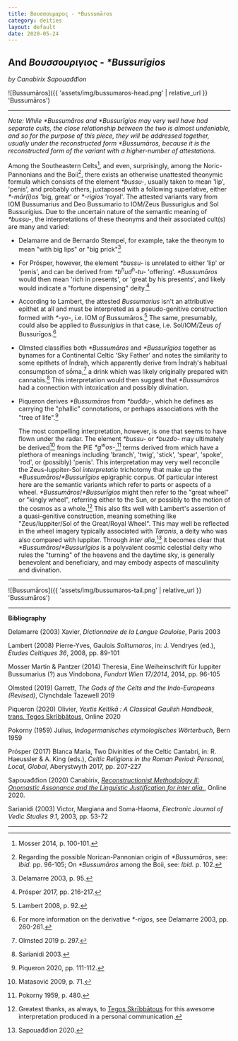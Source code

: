 ```yaml
---
title: Βουσσουμαρος - *Bussumāros
category: deities
layout: default
date: 2020-05-24
---
```


## And *Βουσσουριγιος* - *\*Bussurīgios* 

*by Canabirix Sapouađđion*

![Bussumāros]({{ 'assets/img/bussumaros-head.png' | relative_url }} 'Bussumāros')

----------

*Note: While \*Bussumāros and \*Bussurīgios may very well have had separate cults, the close relationship between the two is almost undeniable, and so for the purpose of this piece, they will be addressed together, usually under the reconstructed form \*Bussumāros, because it is the reconstructed form of the variant with a higher-number of attestations.* 

Among the Southeastern Celts[^1], and even, surprisingly, among the Noric-Pannonians and the Boii[^2], there exists an otherwise unattested theonymic formula which consists of the element *\*bussu-*, usually taken to mean 'lip', 'penis', and probably others, juxtaposed with a following superlative, either *\*-mār(i)os* 'big, great' or *\*-rigios* 'royal'.  The attested variants vary from IOM Bussumarius and Deo Bussumario to IOM/Zeus Bussurigius and Sol Bussurigius. Due to the uncertain nature of the semantic meaning of *\*bussu-*, the interpretations of these theonyms and their associated cult(s) are many and varied:

- Delamarre and de Bernardo Stempel, for example, take the theonym to mean "with big lips" or "big prick"[^3] 

- For Prósper, however, the element *\*bussu-* is unrelated to either 'lip' or 'penis', and can be derived from *\*b<sup>h</sup>ud<sup>h</sup>-tu-* 'offering'. *\*Bussumāros* would then mean 'rich in presents', or 'great by his presents', and likely would indicate a "fortune dispensing" deity.[^4] 

- According to Lambert, the attested *Bussumarius* isn't an attributive epithet at all and must be interpreted as a pseudo-genitive construction formed with *\*-yo-*, i.e. IOM *of* Bussumāros.[^5] The same, presumably, could also be applied to *Bussurigius* in that case, i.e. Sol/IOM/Zeus *of* Bussurīgos.[^6] 

- Olmsted classifies both *\*Bussumāros* and *\*Bussurīgios* together as bynames for a Continental Celtic 'Sky Father' and notes the similarity to some epithets of Índraḥ, which apparently derive from Índraḥ's habitual consumption of  sṓma,[^7] a drink which was likely originally prepared with cannabis.[^8] This interpretation would then suggest that *\*Bussumāros* had a connection with intoxication and possibly divination. 

- Piqueron derives *\*Bussumāros* from *\*buđđu-*, which he defines as carrying the "phallic" connotations, or perhaps associations with the "tree of life".[^9] 

  The most compelling interpretation, however, is one that seems to have flown under the radar. The element *\*bussu-* or *\*buzdo-* may ultimately be derived[^10] from the PIE *\*g<sup>w</sup>os-*,[^11] terms derived from which have a plethora of meanings including 'branch', 'twig', 'stick', 'spear', 'spoke', 'rod', or (possibly) 'penis'. This interpretation may very well reconcile the Zeus-Iuppiter-Sol *interpretatio* trichotomy that make up the *\*Bussumāros*/*\*Bussurīgios* epigraphic corpus. Of particular interest here are the semantic variants which refer to parts or aspects of a wheel. *\*Bussumāros*/*\*Bussurīgios* might then refer to the "great wheel" or "kingly wheel", referring either to the Sun, or possibly to the motion of the cosmos as a whole.[^12] This also fits well with Lambert's assertion of a quasi-genitive construction, meaning something like "Zeus/Iuppiter/Sol of the Great/Royal Wheel". This may well be reflected in the wheel imagery typically associated with *Taranis*, a deity who was also compared with Iuppiter. Through *inter alia*,[^13] it becomes clear that *\*Bussumāros*/*\*Bussurīgios* is a polyvalent cosmic celestial deity who rules the "turning" of the heavens and the daytime sky, is generally benevolent and beneficiary, and may embody aspects of masculinity and divination. 

----------

![Bussumāros]({{ 'assets/img/bussumaros-tail.png' | relative_url }} 'Bussumāros')

----------

**Bibliography**

Delamarre (2003) Xavier, *Dictionnaire de la Langue Gauloise*, Paris 2003

Lambert (2008) Pierre-Yves, Gaulois *Solitumaros*, in: J. Vendryes (ed.), *Études Celtiques 36*, 2008, pp. 89-101

Mosser Martin & Pantzer (2014) Theresia, Eine Weiheinschrift für Iuppiter Bussumarius (?) aus Vindobona, *Fundort Wien 17/2014*, 2014, pp. 96-105

Olmsted (2019) Garrett, *The Gods of the Celts and the Indo-Europeans (Revised)*, Clynchdale Tazewell 2019

Piqueron (2020) Olivier, *Yextis Keltikā : A Classical Gaulish Handbook*, [trans. Tegos Skrībbātous](https://skribbatous.org/2020/03/27/yextis-keltika/), Online 2020

Pokorny (1959) Julius, *Indogermanisches etymologisches Wörterbuch*, Bern 1959

Prósper (2017) Blanca Maria, Two Divinities of the Celtic Cantabri, in: R. Haeussler & A. King (eds.), *Celtic Religions in the Roman Period: Personal, Local, Global*,  Aberystwyth 2017, pp. 207-227

Sapouađđion (2020) Canabirix, [*Reconstructionist Methodology II: Onomastic Assonance and the Linguistic Justification for inter alia.*](https://gist.github.com/sapouidugnatos/7730e935a7fafd82484768e7184f1a71), Online 2020.

Sarianidi (2003) Victor, Margiana and Soma-Haoma, *Electronic Journal of Vedic Studies 9.1*, 2003, pp. 53-72

----------

[^1]: Mosser 2014, p. 100-101. 
[^2]: Regarding the possible Norican-Pannonian origin of *\*Bussumāros*, see: *Ibid.* pp. 96-105; On *\*Bussumāros* among the Boii, see: *Ibid.* p. 102.
[^3]: Delamarre 2003, p. 95.
[^4]: Prósper 2017, pp. 216-217.
[^5]: Lambert 2008, p. 92.
[^6]: For more information on the derivative *\*-rīgos*, see Delamarre 2003, pp. 260-261.
[^7]: Olmsted 2019 p. 297.
[^8]: Sarianidi 2003.
[^9]: Piqueron 2020, pp. 111-112.
[^10]: Matasović 2009, p. 71.
[^11]: Pokorny 1959, p. 480. 
[^12]: Greatest thanks, as always, to [Tegos Skrībbātous](https://skribbatous.org/) for this awesome interpretation produced in a personal communication. 
[^13]: Sapouađđion 2020. 
